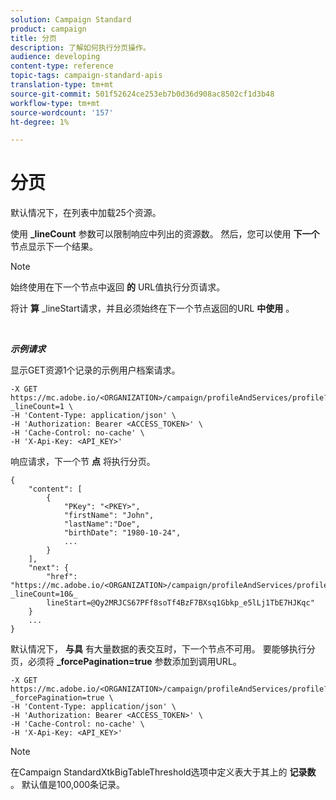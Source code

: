 ```yaml
---
solution: Campaign Standard
product: campaign
title: 分页
description: 了解如何执行分页操作。
audience: developing
content-type: reference
topic-tags: campaign-standard-apis
translation-type: tm+mt
source-git-commit: 501f52624ce253eb7b0d36d908ac8502cf1d3b48
workflow-type: tm+mt
source-wordcount: '157'
ht-degree: 1%

---
```



# 分页

默认情况下，在列表中加载25个资源。

使用 **_lineCount** 参数可以限制响应中列出的资源数。  然后，您可以使用 **下一个** 节点显示下一个结果。

>[!NOTE]
>
>始终使用在下一个节点中返回 **的** URL值执行分页请求。
>
>将计 **算** _lineStart请求，并且必须始终在下一个节点返回的URL **中使用** 。

<br/>

***示例请求***

显示GET资源1个记录的示例用户档案请求。

```
-X GET https://mc.adobe.io/<ORGANIZATION>/campaign/profileAndServices/profile?_lineCount=1 \
-H 'Content-Type: application/json' \
-H 'Authorization: Bearer <ACCESS_TOKEN>' \
-H 'Cache-Control: no-cache' \
-H 'X-Api-Key: <API_KEY>'
```

响应请求，下一个节 **点** 将执行分页。

```
{
    "content": [
        {
            "PKey": "<PKEY>",
            "firstName": "John",
            "lastName":"Doe",
            "birthDate": "1980-10-24",
            ...
        }
    ],
    "next": {
        "href": "https://mc.adobe.io/<ORGANIZATION>/campaign/profileAndServices/profile/email?_lineCount=10&_
        lineStart=@Qy2MRJCS67PFf8soTf4BzF7BXsq1Gbkp_e5lLj1TbE7HJKqc"
    }
    ...
}
```

默认情况下， **与具** 有大量数据的表交互时，下一个节点不可用。 要能够执行分页，必须将 **_forcePagination=true** 参数添加到调用URL。

```
-X GET https://mc.adobe.io/<ORGANIZATION>/campaign/profileAndServices/profile?_forcePagination=true \
-H 'Content-Type: application/json' \
-H 'Authorization: Bearer <ACCESS_TOKEN>' \
-H 'Cache-Control: no-cache' \
-H 'X-Api-Key: <API_KEY>'
```

>[!NOTE]
>
>在Campaign StandardXtkBigTableThreshold选项中定义表大于其上的 **记录数** 。 默认值是100,000条记录。
